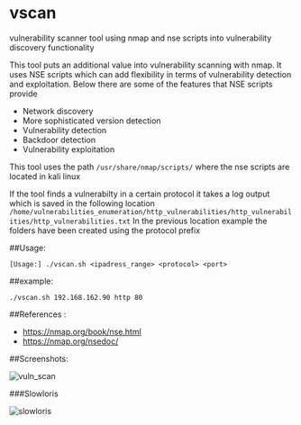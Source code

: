 # vscan

vulnerability scanner tool using nmap and nse scripts into vulnerability discovery functionality

This tool puts an additional value into vulnerability scanning with nmap. 
It uses NSE scripts which can add flexibility in terms of vulnerability detection and exploitation.
Below there are some of the features that NSE scripts provide  

- Network discovery
- More sophisticated version detection
- Vulnerability detection
- Backdoor detection
- Vulnerability exploitation

This tool uses the path ```/usr/share/nmap/scripts/``` where the nse scripts are located in kali linux 

If the tool finds a vulnerabilty in a certain protocol it takes a log output which is saved in the following location ```/home/vulnerabilities_enumeration/http_vulnerabilities/http_vulnerabilities/http_vulnerabilities.txt``` 
In the previous location example the folders have been created using the protocol prefix

##Usage: 

```[Usage:] ./vscan.sh <ipadress_range> <protocol> <port>```

##example:

```./vscan.sh 192.168.162.90 http 80``` 

##References :
- https://nmap.org/book/nse.html
- https://nmap.org/nsedoc/

##Screenshots:

![vuln_scan](https://cloud.githubusercontent.com/assets/12726776/12111385/820089b6-b39d-11e5-9664-ab8f4c0ae417.PNG)

###Slowloris 

![slowloris](https://cloud.githubusercontent.com/assets/12726776/12113240/28be284c-b3aa-11e5-99f6-faa19a9ba00f.PNG)
